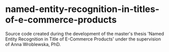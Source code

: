 # named-entity-recognition-in-titles-of-e-commerce-products

Source code created during the development of the master's thesis 'Named Entity Recognition in Title of E-Commerce Products' under the supervision of Anna Wroblewska, PhD. 
